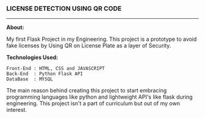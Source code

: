 ### LICENSE DETECTION USING QR CODE
___

__About:__


My first Flask Project in my Engineering. This project is a prototype to avoid fake licenses by Using QR on License Plate as a layer of Security. 


__Technologies Used:__

    Front-End : HTML, CSS and JAVASCRIPT
    Back-End  : Python Flask API
    DataBase  : MYSQL

The main reason behind creating this project to start embracing programming languages like python and lightweight API's like flask during engineering. This project isn't a part of curriculum but out of my own interest.